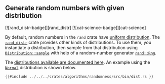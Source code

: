## Generate random numbers with given distribution

[![rand_distr-badge]][rand_distr] [![cat-science-badge]][cat-science]

By default, random numbers in the `rand` crate have [uniform distribution]. The [`rand_distr`] crate
provides other kinds of distributions. To use them, you instantiate a distribution, then sample from
that distribution using [`Distribution::sample`] with help of a random-number generator
[`rand::Rng`].

The [distributions available are documented here][rand-distributions]. An example using the
[`Normal`] distribution is shown below.

```rust
{{#include ../../../crates/algorithms/randomness/src/bin/dist.rs }}
```

[`Distribution::sample`]: https://docs.rs/rand/0.9/rand/distr/trait.Distribution.html#tymethod.sample
[`Normal`]: https://docs.rs/rand_distr/*/rand_distr/struct.Normal.html
[`rand::Rng`]: https://docs.rs/rand/0.9/rand/trait.Rng.html
[`rand_distr`]: https://docs.rs/rand_distr/*/rand_distr/index.html
[rand-distributions]: https://docs.rs/rand_distr/*/rand_distr/index.html

[uniform distribution]: https://en.wikipedia.org/wiki/Uniform_distribution_(continuous)
